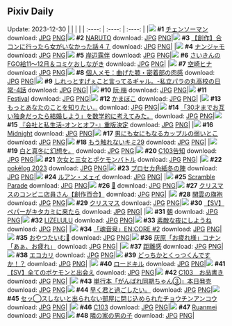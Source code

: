 ## Pixiv Daily
Update: 2023-12-30
|      |      |      |
| :----: | :----: | :----: |
|![](https://pixiv.microyu.workers.dev/c/240x480/img-master/img/2023/12/28/00/00/16/114613428_p0_master1200.jpg) **#1** [チェンソーマン](https://www.pixiv.net/artworks/114613428) download: [JPG](https://pixiv.microyu.workers.dev/img-original/img/2023/12/28/00/00/16/114613428_p0.jpg) [PNG](https://pixiv.microyu.workers.dev/img-original/img/2023/12/28/00/00/16/114613428_p0.png)|![](https://pixiv.microyu.workers.dev/c/240x480/img-master/img/2023/12/28/00/00/21/114613451_p0_master1200.jpg) **#2** [NARUTO](https://www.pixiv.net/artworks/114613451) download: [JPG](https://pixiv.microyu.workers.dev/img-original/img/2023/12/28/00/00/21/114613451_p0.jpg) [PNG](https://pixiv.microyu.workers.dev/img-original/img/2023/12/28/00/00/21/114613451_p0.png)|![](https://pixiv.microyu.workers.dev/c/240x480/img-master/img/2023/12/29/00/00/18/114641801_p0_master1200.jpg) **#3** [【創作】合コンに行ったら女がいなかった話４７](https://www.pixiv.net/artworks/114641801) download: [JPG](https://pixiv.microyu.workers.dev/img-original/img/2023/12/29/00/00/18/114641801_p0.jpg) [PNG](https://pixiv.microyu.workers.dev/img-original/img/2023/12/29/00/00/18/114641801_p0.png)|
|![](https://pixiv.microyu.workers.dev/c/240x480/img-master/img/2023/12/29/00/00/23/114641827_p0_master1200.jpg) **#4** [ナンジャモ](https://www.pixiv.net/artworks/114641827) download: [JPG](https://pixiv.microyu.workers.dev/img-original/img/2023/12/29/00/00/23/114641827_p0.jpg) [PNG](https://pixiv.microyu.workers.dev/img-original/img/2023/12/29/00/00/23/114641827_p0.png)|![](https://pixiv.microyu.workers.dev/c/240x480/img-master/img/2023/12/29/00/00/35/114641877_p0_master1200.jpg) **#5** [岸辺露伴](https://www.pixiv.net/artworks/114641877) download: [JPG](https://pixiv.microyu.workers.dev/img-original/img/2023/12/29/00/00/35/114641877_p0.jpg) [PNG](https://pixiv.microyu.workers.dev/img-original/img/2023/12/29/00/00/35/114641877_p0.png)|![](https://pixiv.microyu.workers.dev/c/240x480/img-master/img/2023/12/28/07/08/45/114619610_p0_master1200.jpg) **#6** [さいきんのFGO絵11～12月＆コミケおしながき](https://www.pixiv.net/artworks/114619610) download: [JPG](https://pixiv.microyu.workers.dev/img-original/img/2023/12/28/07/08/45/114619610_p0.jpg) [PNG](https://pixiv.microyu.workers.dev/img-original/img/2023/12/28/07/08/45/114619610_p0.png)|
|![](https://pixiv.microyu.workers.dev/c/240x480/img-master/img/2023/12/28/00/00/11/114613406_p0_master1200.jpg) **#7** [空崎ヒナ](https://www.pixiv.net/artworks/114613406) download: [JPG](https://pixiv.microyu.workers.dev/img-original/img/2023/12/28/00/00/11/114613406_p0.jpg) [PNG](https://pixiv.microyu.workers.dev/img-original/img/2023/12/28/00/00/11/114613406_p0.png)|![](https://pixiv.microyu.workers.dev/c/240x480/img-master/img/2023/12/28/07/00/05/114620367_p0_master1200.jpg) **#8** [個人メモ：曲げた膝・密着部の肉感](https://www.pixiv.net/artworks/114620367) download: [JPG](https://pixiv.microyu.workers.dev/img-original/img/2023/12/28/07/00/05/114620367_p0.jpg) [PNG](https://pixiv.microyu.workers.dev/img-original/img/2023/12/28/07/00/05/114620367_p0.png)|![](https://pixiv.microyu.workers.dev/c/240x480/img-master/img/2023/12/28/00/00/44/114613560_p0_master1200.jpg) **#9** [しれっとすげぇこと言ってるギャル。-私立パラの丸高校の日常-4話](https://www.pixiv.net/artworks/114613560) download: [JPG](https://pixiv.microyu.workers.dev/img-original/img/2023/12/28/00/00/44/114613560_p0.jpg) [PNG](https://pixiv.microyu.workers.dev/img-original/img/2023/12/28/00/00/44/114613560_p0.png)|
|![](https://pixiv.microyu.workers.dev/c/240x480/img-master/img/2023/12/29/01/26/27/114644639_p0_master1200.jpg) **#10** [阮·梅](https://www.pixiv.net/artworks/114644639) download: [JPG](https://pixiv.microyu.workers.dev/img-original/img/2023/12/29/01/26/27/114644639_p0.jpg) [PNG](https://pixiv.microyu.workers.dev/img-original/img/2023/12/29/01/26/27/114644639_p0.png)|![](https://pixiv.microyu.workers.dev/c/240x480/img-master/img/2023/12/28/07/00/22/114615704_p0_master1200.jpg) **#11** [Festival](https://www.pixiv.net/artworks/114615704) download: [JPG](https://pixiv.microyu.workers.dev/img-original/img/2023/12/28/07/00/22/114615704_p0.jpg) [PNG](https://pixiv.microyu.workers.dev/img-original/img/2023/12/28/07/00/22/114615704_p0.png)|![](https://pixiv.microyu.workers.dev/c/240x480/img-master/img/2023/12/28/20/30/00/114634830_p0_master1200.jpg) **#12** [かまぼこ](https://www.pixiv.net/artworks/114634830) download: [JPG](https://pixiv.microyu.workers.dev/img-original/img/2023/12/28/20/30/00/114634830_p0.jpg) [PNG](https://pixiv.microyu.workers.dev/img-original/img/2023/12/28/20/30/00/114634830_p0.png)|
|![](https://pixiv.microyu.workers.dev/c/240x480/img-master/img/2023/12/28/00/03/34/114613793_p0_master1200.jpg) **#13** [もっとあなたのことを知りたい…](https://www.pixiv.net/artworks/114613793) download: [JPG](https://pixiv.microyu.workers.dev/img-original/img/2023/12/28/00/03/34/114613793_p0.jpg) [PNG](https://pixiv.microyu.workers.dev/img-original/img/2023/12/28/00/03/34/114613793_p0.png)|![](https://pixiv.microyu.workers.dev/c/240x480/img-master/img/2023/12/28/19/38/03/114633389_p0_master1200.jpg) **#14** [「30才までお互い独身だったら結婚しよう」を数学的に考えてみた。](https://www.pixiv.net/artworks/114633389) download: [JPG](https://pixiv.microyu.workers.dev/img-original/img/2023/12/28/19/38/03/114633389_p0.jpg) [PNG](https://pixiv.microyu.workers.dev/img-original/img/2023/12/28/19/38/03/114633389_p0.png)|![](https://pixiv.microyu.workers.dev/c/240x480/img-master/img/2023/12/28/02/34/49/114617365_p0_master1200.jpg) **#15** [『会社と私生活-オンとオフ-』重版決定](https://www.pixiv.net/artworks/114617365) download: [JPG](https://pixiv.microyu.workers.dev/img-original/img/2023/12/28/02/34/49/114617365_p0.jpg) [PNG](https://pixiv.microyu.workers.dev/img-original/img/2023/12/28/02/34/49/114617365_p0.png)|
|![](https://pixiv.microyu.workers.dev/c/240x480/img-master/img/2023/12/29/19/33/38/114663649_p0_master1200.jpg) **#16** [Midnight](https://www.pixiv.net/artworks/114663649) download: [JPG](https://pixiv.microyu.workers.dev/img-original/img/2023/12/29/19/33/38/114663649_p0.jpg) [PNG](https://pixiv.microyu.workers.dev/img-original/img/2023/12/29/19/33/38/114663649_p0.png)|![](https://pixiv.microyu.workers.dev/c/240x480/img-master/img/2023/12/29/00/00/41/114641902_p0_master1200.jpg) **#17** [男にも女にもなるカップルの弱いとこ](https://www.pixiv.net/artworks/114641902) download: [JPG](https://pixiv.microyu.workers.dev/img-original/img/2023/12/29/00/00/41/114641902_p0.jpg) [PNG](https://pixiv.microyu.workers.dev/img-original/img/2023/12/29/00/00/41/114641902_p0.png)|![](https://pixiv.microyu.workers.dev/c/240x480/img-master/img/2023/12/28/17/08/32/114629747_p0_master1200.jpg) **#18** [もう触れないキミ29](https://www.pixiv.net/artworks/114629747) download: [JPG](https://pixiv.microyu.workers.dev/img-original/img/2023/12/28/17/08/32/114629747_p0.jpg) [PNG](https://pixiv.microyu.workers.dev/img-original/img/2023/12/28/17/08/32/114629747_p0.png)|
|![](https://pixiv.microyu.workers.dev/c/240x480/img-master/img/2023/12/28/18/45/02/114632052_p0_master1200.jpg) **#19** [白と真冬に幻想を。](https://www.pixiv.net/artworks/114632052) download: [JPG](https://pixiv.microyu.workers.dev/img-original/img/2023/12/28/18/45/02/114632052_p0.jpg) [PNG](https://pixiv.microyu.workers.dev/img-original/img/2023/12/28/18/45/02/114632052_p0.png)|![](https://pixiv.microyu.workers.dev/c/240x480/img-master/img/2023/12/29/15/11/19/114657190_p0_master1200.jpg) **#20** [C103告知](https://www.pixiv.net/artworks/114657190) download: [JPG](https://pixiv.microyu.workers.dev/img-original/img/2023/12/29/15/11/19/114657190_p0.jpg) [PNG](https://pixiv.microyu.workers.dev/img-original/img/2023/12/29/15/11/19/114657190_p0.png)|![](https://pixiv.microyu.workers.dev/c/240x480/img-master/img/2023/12/28/22/05/53/114637974_p0_master1200.jpg) **#21** [次女と三女とポケモンバトル](https://www.pixiv.net/artworks/114637974) download: [JPG](https://pixiv.microyu.workers.dev/img-original/img/2023/12/28/22/05/53/114637974_p0.jpg) [PNG](https://pixiv.microyu.workers.dev/img-original/img/2023/12/28/22/05/53/114637974_p0.png)|
|![](https://pixiv.microyu.workers.dev/c/240x480/img-master/img/2023/12/28/21/57/45/114637623_p0_master1200.jpg) **#22** [pokélog 2023](https://www.pixiv.net/artworks/114637623) download: [JPG](https://pixiv.microyu.workers.dev/img-original/img/2023/12/28/21/57/45/114637623_p0.jpg) [PNG](https://pixiv.microyu.workers.dev/img-original/img/2023/12/28/21/57/45/114637623_p0.png)|![](https://pixiv.microyu.workers.dev/c/240x480/img-master/img/2023/12/29/20/03/07/114664510_p0_master1200.jpg) **#23** [プロセカ色紙冬の陣](https://www.pixiv.net/artworks/114664510) download: [JPG](https://pixiv.microyu.workers.dev/img-original/img/2023/12/29/20/03/07/114664510_p0.jpg) [PNG](https://pixiv.microyu.workers.dev/img-original/img/2023/12/29/20/03/07/114664510_p0.png)|![](https://pixiv.microyu.workers.dev/c/240x480/img-master/img/2023/12/28/21/21/13/114636444_p0_master1200.jpg) **#24** [ルアン・メェイ](https://www.pixiv.net/artworks/114636444) download: [JPG](https://pixiv.microyu.workers.dev/img-original/img/2023/12/28/21/21/13/114636444_p0.jpg) [PNG](https://pixiv.microyu.workers.dev/img-original/img/2023/12/28/21/21/13/114636444_p0.png)|
|![](https://pixiv.microyu.workers.dev/c/240x480/img-master/img/2023/12/29/18/32/31/114661973_p0_master1200.jpg) **#25** [Scramble Parade](https://www.pixiv.net/artworks/114661973) download: [JPG](https://pixiv.microyu.workers.dev/img-original/img/2023/12/29/18/32/31/114661973_p0.jpg) [PNG](https://pixiv.microyu.workers.dev/img-original/img/2023/12/29/18/32/31/114661973_p0.png)|![](https://pixiv.microyu.workers.dev/c/240x480/img-master/img/2023/12/28/12/25/53/114624773_p0_master1200.jpg) **#26** [🍩](https://www.pixiv.net/artworks/114624773) download: [JPG](https://pixiv.microyu.workers.dev/img-original/img/2023/12/28/12/25/53/114624773_p0.jpg) [PNG](https://pixiv.microyu.workers.dev/img-original/img/2023/12/28/12/25/53/114624773_p0.png)|![](https://pixiv.microyu.workers.dev/c/240x480/img-master/img/2023/12/29/20/33/43/114665461_p0_master1200.jpg) **#27** [クリスマスのコンビニ店員さん【創作百合】](https://www.pixiv.net/artworks/114665461) download: [JPG](https://pixiv.microyu.workers.dev/img-original/img/2023/12/29/20/33/43/114665461_p0.jpg) [PNG](https://pixiv.microyu.workers.dev/img-original/img/2023/12/29/20/33/43/114665461_p0.png)|
|![](https://pixiv.microyu.workers.dev/c/240x480/img-master/img/2023/12/28/19/45/04/114633542_p0_master1200.jpg) **#28** [閑雲の旗袍](https://www.pixiv.net/artworks/114633542) download: [JPG](https://pixiv.microyu.workers.dev/img-original/img/2023/12/28/19/45/04/114633542_p0.jpg) [PNG](https://pixiv.microyu.workers.dev/img-original/img/2023/12/28/19/45/04/114633542_p0.png)|![](https://pixiv.microyu.workers.dev/c/240x480/img-master/img/2023/12/28/00/00/04/114613370_p0_master1200.jpg) **#29** [クリスマス](https://www.pixiv.net/artworks/114613370) download: [JPG](https://pixiv.microyu.workers.dev/img-original/img/2023/12/28/00/00/04/114613370_p0.jpg) [PNG](https://pixiv.microyu.workers.dev/img-original/img/2023/12/28/00/00/04/114613370_p0.png)|![](https://pixiv.microyu.workers.dev/c/240x480/img-master/img/2023/12/28/00/01/03/114613616_p0_master1200.jpg) **#30** [【SV】ペパーがキタカミに来たら](https://www.pixiv.net/artworks/114613616) download: [JPG](https://pixiv.microyu.workers.dev/img-original/img/2023/12/28/00/01/03/114613616_p0.jpg) [PNG](https://pixiv.microyu.workers.dev/img-original/img/2023/12/28/00/01/03/114613616_p0.png)|
|![](https://pixiv.microyu.workers.dev/c/240x480/img-master/img/2023/12/28/00/00/10/114613397_p0_master1200.jpg) **#31** [朝](https://www.pixiv.net/artworks/114613397) download: [JPG](https://pixiv.microyu.workers.dev/img-original/img/2023/12/28/00/00/10/114613397_p0.jpg) [PNG](https://pixiv.microyu.workers.dev/img-original/img/2023/12/28/00/00/10/114613397_p0.png)|![](https://pixiv.microyu.workers.dev/c/240x480/img-master/img/2023/12/29/00/00/30/114641856_p0_master1200.jpg) **#32** [LIZELULU](https://www.pixiv.net/artworks/114641856) download: [JPG](https://pixiv.microyu.workers.dev/img-original/img/2023/12/29/00/00/30/114641856_p0.jpg) [PNG](https://pixiv.microyu.workers.dev/img-original/img/2023/12/29/00/00/30/114641856_p0.png)|![](https://pixiv.microyu.workers.dev/c/240x480/img-master/img/2023/12/28/00/00/16/114613430_p0_master1200.jpg) **#33** [素敵な夜にしようね](https://www.pixiv.net/artworks/114613430) download: [JPG](https://pixiv.microyu.workers.dev/img-original/img/2023/12/28/00/00/16/114613430_p0.jpg) [PNG](https://pixiv.microyu.workers.dev/img-original/img/2023/12/28/00/00/16/114613430_p0.png)|
|![](https://pixiv.microyu.workers.dev/c/240x480/img-master/img/2023/12/29/11/30/06/114652947_p0_master1200.jpg) **#34** [「魂音泉」EN:CORE #2](https://www.pixiv.net/artworks/114652947) download: [JPG](https://pixiv.microyu.workers.dev/img-original/img/2023/12/29/11/30/06/114652947_p0.jpg) [PNG](https://pixiv.microyu.workers.dev/img-original/img/2023/12/29/11/30/06/114652947_p0.png)|![](https://pixiv.microyu.workers.dev/c/240x480/img-master/img/2023/12/28/10/51/50/114623234_p0_master1200.jpg) **#35** [おやつたいむ🍩](https://www.pixiv.net/artworks/114623234) download: [JPG](https://pixiv.microyu.workers.dev/img-original/img/2023/12/28/10/51/50/114623234_p0.jpg) [PNG](https://pixiv.microyu.workers.dev/img-original/img/2023/12/28/10/51/50/114623234_p0.png)|![](https://pixiv.microyu.workers.dev/c/240x480/img-master/img/2023/12/28/16/20/40/114628718_p0_master1200.jpg) **#36** [灰原「お疲れ様」コナン「あぁ、お疲れ」](https://www.pixiv.net/artworks/114628718) download: [JPG](https://pixiv.microyu.workers.dev/img-original/img/2023/12/28/16/20/40/114628718_p0.jpg) [PNG](https://pixiv.microyu.workers.dev/img-original/img/2023/12/28/16/20/40/114628718_p0.png)|
|![](https://pixiv.microyu.workers.dev/c/240x480/img-master/img/2023/12/28/19/00/14/114632446_p0_master1200.jpg) **#37** [距離感](https://www.pixiv.net/artworks/114632446) download: [JPG](https://pixiv.microyu.workers.dev/img-original/img/2023/12/28/19/00/14/114632446_p0.jpg) [PNG](https://pixiv.microyu.workers.dev/img-original/img/2023/12/28/19/00/14/114632446_p0.png)|![](https://pixiv.microyu.workers.dev/c/240x480/img-master/img/2023/12/28/00/00/32/114613507_p0_master1200.jpg) **#38** [エコカリ](https://www.pixiv.net/artworks/114613507) download: [JPG](https://pixiv.microyu.workers.dev/img-original/img/2023/12/28/00/00/32/114613507_p0.jpg) [PNG](https://pixiv.microyu.workers.dev/img-original/img/2023/12/28/00/00/32/114613507_p0.png)|![](https://pixiv.microyu.workers.dev/c/240x480/img-master/img/2023/12/29/20/55/13/114666083_p0_master1200.jpg) **#39** [どっちかとくっつくんですか！？](https://www.pixiv.net/artworks/114666083) download: [JPG](https://pixiv.microyu.workers.dev/img-original/img/2023/12/29/20/55/13/114666083_p0.jpg) [PNG](https://pixiv.microyu.workers.dev/img-original/img/2023/12/29/20/55/13/114666083_p0.png)|
|![](https://pixiv.microyu.workers.dev/c/240x480/img-master/img/2023/12/29/07/15/32/114649023_p0_master1200.jpg) **#40** [ロードキル](https://www.pixiv.net/artworks/114649023) download: [JPG](https://pixiv.microyu.workers.dev/img-original/img/2023/12/29/07/15/32/114649023_p0.jpg) [PNG](https://pixiv.microyu.workers.dev/img-original/img/2023/12/29/07/15/32/114649023_p0.png)|![](https://pixiv.microyu.workers.dev/c/240x480/img-master/img/2023/12/29/00/01/03/114641948_p0_master1200.jpg) **#41** [【SV】全てのポケモンと出会え](https://www.pixiv.net/artworks/114641948) download: [JPG](https://pixiv.microyu.workers.dev/img-original/img/2023/12/29/00/01/03/114641948_p0.jpg) [PNG](https://pixiv.microyu.workers.dev/img-original/img/2023/12/29/00/01/03/114641948_p0.png)|![](https://pixiv.microyu.workers.dev/c/240x480/img-master/img/2023/12/28/00/00/22/114613456_p0_master1200.jpg) **#42** [C103　お品書き](https://www.pixiv.net/artworks/114613456) download: [JPG](https://pixiv.microyu.workers.dev/img-original/img/2023/12/28/00/00/22/114613456_p0.jpg) [PNG](https://pixiv.microyu.workers.dev/img-original/img/2023/12/28/00/00/22/114613456_p0.png)|
|![](https://pixiv.microyu.workers.dev/c/240x480/img-master/img/2023/12/28/17/37/54/114630448_p0_master1200.jpg) **#43** [単行本「がんばれ同期ちゃん③」本日発売](https://www.pixiv.net/artworks/114630448) download: [JPG](https://pixiv.microyu.workers.dev/img-original/img/2023/12/28/17/37/54/114630448_p0.jpg) [PNG](https://pixiv.microyu.workers.dev/img-original/img/2023/12/28/17/37/54/114630448_p0.png)|![](https://pixiv.microyu.workers.dev/c/240x480/img-master/img/2023/12/28/20/54/16/114635545_p0_master1200.jpg) **#44** [早く君と過ごしたい。](https://www.pixiv.net/artworks/114635545) download: [JPG](https://pixiv.microyu.workers.dev/img-original/img/2023/12/28/20/54/16/114635545_p0.jpg) [PNG](https://pixiv.microyu.workers.dev/img-original/img/2023/12/28/20/54/16/114635545_p0.png)|![](https://pixiv.microyu.workers.dev/c/240x480/img-master/img/2023/12/29/09/54/39/114651162_p0_master1200.jpg) **#45** [セッ◯スしないと出られない部屋に閉じ込められたチョウチンアンコウ](https://www.pixiv.net/artworks/114651162) download: [JPG](https://pixiv.microyu.workers.dev/img-original/img/2023/12/29/09/54/39/114651162_p0.jpg) [PNG](https://pixiv.microyu.workers.dev/img-original/img/2023/12/29/09/54/39/114651162_p0.png)|
|![](https://pixiv.microyu.workers.dev/c/240x480/img-master/img/2023/12/29/03/28/05/114646568_p0_master1200.jpg) **#46** [C103](https://www.pixiv.net/artworks/114646568) download: [JPG](https://pixiv.microyu.workers.dev/img-original/img/2023/12/29/03/28/05/114646568_p0.jpg) [PNG](https://pixiv.microyu.workers.dev/img-original/img/2023/12/29/03/28/05/114646568_p0.png)|![](https://pixiv.microyu.workers.dev/c/240x480/img-master/img/2023/12/29/17/46/04/114660511_p0_master1200.jpg) **#47** [Ruanmei](https://www.pixiv.net/artworks/114660511) download: [JPG](https://pixiv.microyu.workers.dev/img-original/img/2023/12/29/17/46/04/114660511_p0.jpg) [PNG](https://pixiv.microyu.workers.dev/img-original/img/2023/12/29/17/46/04/114660511_p0.png)|![](https://pixiv.microyu.workers.dev/c/240x480/img-master/img/2023/12/28/00/30/41/114614734_p0_master1200.jpg) **#48** [隣の家の男の子](https://www.pixiv.net/artworks/114614734) download: [JPG](https://pixiv.microyu.workers.dev/img-original/img/2023/12/28/00/30/41/114614734_p0.jpg) [PNG](https://pixiv.microyu.workers.dev/img-original/img/2023/12/28/00/30/41/114614734_p0.png)|
